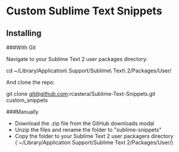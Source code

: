 Custom Sublime Text Snippets
==============================

Installing
----------

###With Git

Navigate to your Sublime Text 2 user packages directory:

  cd ~/Library/Application\ Support/Sublime\ Text\ 2/Packages/User/

And clone the repo:

  git clone git@github.com:rcastera/Sublime-Text-Snippets.git custom_snippets


###Manually

* Download the .zip file from the GitHub downloads modal
* Unzip the files and rename the folder to "sublime-snippets"
* Copy the folder to your Sublime Text 2 user packagers directory (`~/Library/Application Support/Sublime Text 2/Packages/User/)

